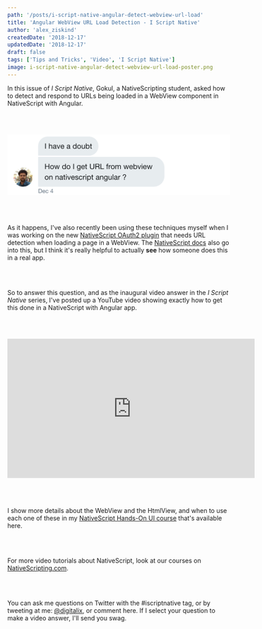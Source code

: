 ```yaml
---
path: '/posts/i-script-native-angular-detect-webview-url-load'
title: 'Angular WebView URL Load Detection - I Script Native'
author: 'alex_ziskind'
createdDate: '2018-12-17'
updatedDate: '2018-12-17'
draft: false
tags: ['Tips and Tricks', 'Video', 'I Script Native']
image: i-script-native-angular-detect-webview-url-load-poster.png
---
```


In this issue of _I Script Native_, Gokul, a NativeScripting student, asked how to detect and respond to URLs being loaded in a WebView component in NativeScript with Angular.

<br/><br/>

![screenshot](./images/gokul-question.png)

<br/><br/>

As it happens, I've also recently been using these techniques myself when I was working on the new [NativeScript OAuth2 plugin](https://market.nativescript.org/plugins/nativescript-oauth2) that needs URL detection when loading a page in a WebView. The [NativeScript docs](https://docs.nativescript.org/ui/ns-ui-widgets/web-view) also go into this, but I think it's really helpful to actually **see** how someone does this in a real app.

<br/><br/>

So to answer this question, and as the inaugural video answer in the _I Script Native_ series, I've posted up a YouTube video showing exactly how to get this done in a NativeScript with Angular app.

<br/><br/>

<div class="videoWrapper">
    <iframe width="560" height="315" src="https://www.youtube.com/embed/e5IxqIazEuY" frameborder="0" allowfullscreen></iframe>
</div>

<br><br>

I show more details about the WebView and the HtmlView, and when to use each one of these in my [NativeScript Hands-On UI course](https://nativescripting.com/course/nativescript-hands-on-ui/) that's available here.

<br/><br/>

For more video tutorials about NativeScript, look at our courses on [NativeScripting.com](https://nativescripting.com).

<br/><br/>

You can ask me questions on Twitter with the #iscriptnative tag, or by tweeting at me: <a href="https://twitter.com/digitalix" target="_blank">@digitalix</a>, or comment here. If I select your question to make a video answer, I'll send you swag.

<br/><br/>
